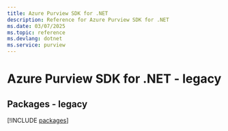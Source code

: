 ```yaml
---
title: Azure Purview SDK for .NET
description: Reference for Azure Purview SDK for .NET
ms.date: 03/07/2025
ms.topic: reference
ms.devlang: dotnet
ms.service: purview
---
```

# Azure Purview SDK for .NET - legacy
## Packages - legacy
[!INCLUDE [packages](purview-index.md)]